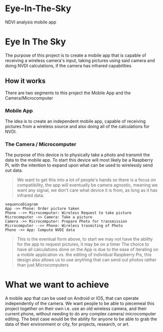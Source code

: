 # Eye-In-The-Sky
NDVI analysis mobile app
# Eye In The Sky

The purpose of this project is to create a mobile app that is capable of receiving a wireless camera's input, taking pictures using said camera and doing NVDI calculations, if the camera has infrared capabilities

## How it works
There are two segments to this project the Mobile App and the Camera/Microcomputer

### Mobile App
The idea is to create an independent mobile app, capable of receiving pictures from a wireless source and also doing all of the calculations for NVDI.

### The Camera / Microcomputer
The purpose of this device is to physically take a photo and transmit the data to the mobile app. To start this device will most likely be a Raspberry Pi, with the intention to expand upon what can be used to wirelessly send out data.

> We want to get this into a lot of people's hands so there is a focus on compatibility, the app will eventually be camera agnostic, meaning we want any signal, we don't care what device it is from, as long as it has infrared data.

```mermaid
sequenceDiagram
App ->> Phone: Order picture taken
Phone -->> Microcomputer: Wireless Request to take picture
Microcomputer ->> Camera: Take a picture
Camera ->> Microcomputer: Prepare Photo for transmission
Microcomputer -->> Phone: Wireless trasmiting of Photo
Phone ->> App: Compute NVDI data

```
>This is the eventual form above, to start we may not have the ability for the app to request pictures, it may be on a timer
>The choice to have all calculations done on the App is due to the ease of iterating on a mobile application vs. the editing of individual Raspberry Pis, this design also allows us to use anything that can send out photos rather than just Microcomputers

# What we want to achieve 
A mobile app that can be used on Android or IOS, that can operate independently of the camera. We want people to be able to piecemeal this project together on their own i.e. use an old wireless camera, and their current phone, without needing to do any complex camera/ microcomputer editing.
The best case would be the ability for anyone to be able to grab the data of their environment or city, for projects, research, or art.
 

